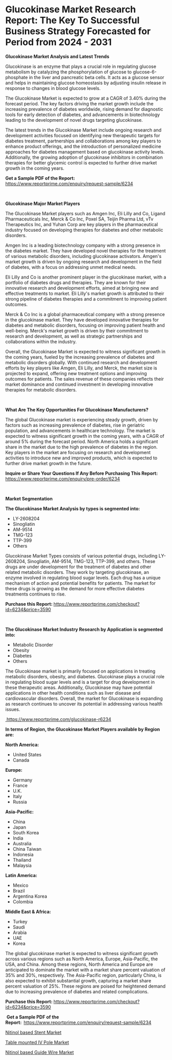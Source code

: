 <p><h1>Glucokinase Market Research Report: The Key To Successful Business Strategy Forecasted for Period from 2024 - 2031</h1></p><p><strong>Glucokinase Market Analysis and Latest Trends</strong></p>
<p><p>Glucokinase is an enzyme that plays a crucial role in regulating glucose metabolism by catalyzing the phosphorylation of glucose to glucose-6-phosphate in the liver and pancreatic beta cells. It acts as a glucose sensor and helps in maintaining glucose homeostasis by adjusting insulin release in response to changes in blood glucose levels.</p><p>The Glucokinase Market is expected to grow at a CAGR of 3.40% during the forecast period. The key factors driving the market growth include the increasing prevalence of diabetes worldwide, rising demand for diagnostic tools for early detection of diabetes, and advancements in biotechnology leading to the development of novel drugs targeting glucokinase.</p><p>The latest trends in the Glucokinase Market include ongoing research and development activities focused on identifying new therapeutic targets for diabetes treatment, partnerships and collaborations among key players to enhance product offerings, and the introduction of personalized medicine approaches for diabetes management based on glucokinase activity levels. Additionally, the growing adoption of glucokinase inhibitors in combination therapies for better glycemic control is expected to further drive market growth in the coming years.</p></p>
<p><strong>Get a Sample PDF of the Report:&nbsp;</strong> <a href="https://www.reportprime.com/enquiry/request-sample/6234">https://www.reportprime.com/enquiry/request-sample/6234</a></p>
<p>&nbsp;</p>
<p><strong>Glucokinase Major Market Players</strong></p>
<p><p>The Glucokinase Market players such as Amgen Inc, Eli Lilly and Co, Ligand Pharmaceuticals Inc, Merck & Co Inc, Poxel SA, Teijin Pharma Ltd, vTv Therapeutics Inc, and Yuhan Corp are key players in the pharmaceutical industry focused on developing therapies for diabetes and other metabolic disorders.</p><p>Amgen Inc is a leading biotechnology company with a strong presence in the diabetes market. They have developed novel therapies for the treatment of various metabolic disorders, including glucokinase activators. Amgen's market growth is driven by ongoing research and development in the field of diabetes, with a focus on addressing unmet medical needs.</p><p>Eli Lilly and Co is another prominent player in the glucokinase market, with a portfolio of diabetes drugs and therapies. They are known for their innovative research and development efforts, aimed at bringing new and effective treatments to market. Eli Lilly's market growth is attributed to their strong pipeline of diabetes therapies and a commitment to improving patient outcomes.</p><p>Merck & Co Inc is a global pharmaceutical company with a strong presence in the glucokinase market. They have developed innovative therapies for diabetes and metabolic disorders, focusing on improving patient health and well-being. Merck's market growth is driven by their commitment to research and development, as well as strategic partnerships and collaborations within the industry.</p><p>Overall, the Glucokinase Market is expected to witness significant growth in the coming years, fueled by the increasing prevalence of diabetes and metabolic disorders globally. With continued research and development efforts by key players like Amgen, Eli Lilly, and Merck, the market size is projected to expand, offering new treatment options and improving outcomes for patients. The sales revenue of these companies reflects their market dominance and continued investment in developing innovative therapies for metabolic disorders.</p></p>
<p>&nbsp;</p>
<p><strong>What Are The Key Opportunities For Glucokinase Manufacturers?</strong></p>
<p><p>The global Glucokinase market is experiencing steady growth, driven by factors such as increasing prevalence of diabetes, rise in geriatric population, and advancements in healthcare technology. The market is expected to witness significant growth in the coming years, with a CAGR of around 5% during the forecast period. North America holds a significant share in the market due to the high prevalence of diabetes in the region. Key players in the market are focusing on research and development activities to introduce new and improved products, which is expected to further drive market growth in the future.</p></p>
<p><strong>Inquire or Share Your Questions If Any Before Purchasing This Report:</strong> <a href="https://www.reportprime.com/enquiry/pre-order/6234">https://www.reportprime.com/enquiry/pre-order/6234</a></p>
<p>&nbsp;</p>
<p><strong>Market Segmentation</strong></p>
<p><strong>The Glucokinase Market Analysis by types is segmented into:</strong></p>
<p><ul><li>LY-2608204</li><li>Sinogliatin</li><li>AM-9514</li><li>TMG-123</li><li>TTP-399</li><li>Others</li></ul></p>
<p><p>Glucokinase Market Types consists of various potential drugs, including LY-2608204, Sinogliatin, AM-9514, TMG-123, TTP-399, and others. These drugs are under development for the treatment of diabetes and other related metabolic disorders. They work by targeting glucokinase, an enzyme involved in regulating blood sugar levels. Each drug has a unique mechanism of action and potential benefits for patients. The market for these drugs is growing as the demand for more effective diabetes treatments continues to rise.</p></p>
<p><strong>Purchase this Report:&nbsp;</strong><a href="https://www.reportprime.com/checkout?id=6234&price=3590">https://www.reportprime.com/checkout?id=6234&price=3590</a></p>
<p>&nbsp;</p>
<p><strong>The Glucokinase Market Industry Research by Application is segmented into:</strong></p>
<p><ul><li>Metabolic Disorder</li><li>Obesity</li><li>Diabetes</li><li>Others</li></ul></p>
<p><p>The Glucokinase market is primarily focused on applications in treating metabolic disorders, obesity, and diabetes. Glucokinase plays a crucial role in regulating blood sugar levels and is a target for drug development in these therapeutic areas. Additionally, Glucokinase may have potential applications in other health conditions such as liver disease and cardiovascular disorders. Overall, the market for Glucokinase is expanding as research continues to uncover its potential in addressing various health issues.</p></p>
<p><a href="https://www.reportprime.com/glucokinase-r6234">&nbsp;https://www.reportprime.com/glucokinase-r6234</a></p>
<p><strong>In terms of Region, the Glucokinase Market Players available by Region are:</strong></p>
<p>
    <p> <strong> North America: </strong>
        <ul>
            <li>United States</li>
            <li>Canada</li>
        </ul>
        </p> 
    <p> <strong> Europe: </strong>
        <ul>
            <li>Germany</li>
            <li>France</li>
            <li>U.K.</li>
            <li>Italy</li>
            <li>Russia</li>
        </ul>
        </p> 
    <p> <strong> Asia-Pacific: </strong>
        <ul>
            <li>China</li>
            <li>Japan</li>
            <li>South Korea</li>
            <li>India</li>
            <li>Australia</li>
            <li>China Taiwan</li>
            <li>Indonesia</li>
            <li>Thailand</li>
            <li>Malaysia</li>
        </ul>
        </p> 
    <p> <strong> Latin America: </strong>
        <ul>
            <li>Mexico</li>
            <li>Brazil</li>
            <li>Argentina Korea</li>
            <li>Colombia</li>
        </ul>
        </p> 
    <p> <strong> Middle East & Africa: </strong>
        <ul>
            <li>Turkey</li>
            <li>Saudi</li>
            <li>Arabia</li>
            <li>UAE</li>
            <li>Korea</li>
        </ul>
    </p>
    </p>
<p><p>The global glucokinase market is expected to witness significant growth across various regions such as North America, Europe, Asia-Pacific, the USA, and China. Among these regions, North America and Europe are anticipated to dominate the market with a market share percent valuation of 35% and 30%, respectively. The Asia-Pacific region, particularly China, is also expected to exhibit substantial growth, capturing a market share percent valuation of 25%. These regions are poised for heightened demand due to increasing prevalence of diabetes and related complications.</p></p>
<p><strong>Purchase this Report: </strong><a href="https://www.reportprime.com/checkout?id=6234&price=3590">https://www.reportprime.com/checkout?id=6234&price=3590</a></p>
<p>&nbsp;<strong>Get a Sample PDF of the Report:&nbsp;&nbsp;</strong><a href="https://www.reportprime.com/enquiry/request-sample/6234">https://www.reportprime.com/enquiry/request-sample/6234</a></p>
<p><strong></strong></p>
<p><p><a href="https://issuu.com/reportprime-2/docs/nitinol-based-stent-market-size-2030.pptx">Nitinol based Stent Market</a></p><p><a href="https://issuu.com/reportprime-2/docs/table-mounted-iv-pole-market-size-2030.pptx">Table mounted IV Pole Market</a></p><p><a href="https://issuu.com/reportprime-2/docs/nitinol-based-guide-wire-market-size-2030.pptx">Nitinol based Guide Wire Market</a></p></p>